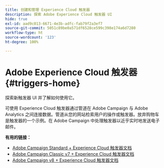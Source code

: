 ```yaml
---
title: 创建和管理 Experience Cloud 触发器
description: 探索 Adobe Experience Cloud 触发器 UI
hide: true
exl-id: aad9c013-6671-4e3b-adfc-fab79f2a3ef7
source-git-commit: 5051c89be0a571df6528ce599c398e174a6d7280
workflow-type: ht
source-wordcount: '123'
ht-degree: 100%

---
```


# Adobe Experience Cloud 触发器{#triggers-home}

探索新触发器 UI 并了解如何使用它。

可使用 Experience Cloud 触发器通过管道在 Adobe Campaign 与 Adobe Analytics 之间连接数据。管道从您的网站检索用户的操作或触发器。放弃购物车是触发器的一个示例。在 Adobe Campaign 中处理触发器以近乎实时地发送电子邮件。


**有用的链接：**

* [Adobe Campaign Standard + Experience Cloud 触发器文档](https://experienceleague.adobe.com/docs/campaign-standard/using/integrating-with-adobe-cloud/working-with-campaign-and-triggers/about-adobe-experience-cloud-triggers.html)
* [Adobe Campaign Classic v7 + Experience Cloud 触发器文档](https://experienceleague.adobe.com/docs/campaign-classic/using/integrating-with-adobe-experience-cloud/experience-triggers/about-triggers.html)
* [Adobe Campaign v8 + Experience Cloud 触发器文档](https://experienceleague.adobe.com/docs/campaign/campaign-v8/connect/ac-triggers.html)
